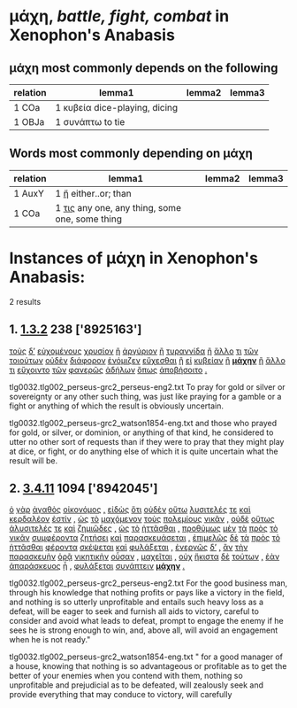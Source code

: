 # μάχη, *battle, fight, combat*  in Xenophon's Anabasis
##  μάχη most commonly depends on the following
| relation | lemma1 | lemma2 | lemma3  |
| --- | --- | --- | ---  |
| 1 COa | 1 κυβεία dice-playing, dicing | 
| 1 OBJa | 1 συνάπτω to tie | 
## Words most commonly depending on μάχη
| relation | lemma1 | lemma2 | lemma3  |
| --- | --- | --- | ---  |
| 1 AuxY | 1 [ἤ](https://github.com/gregorycrane/CrosbySchaeffer2.0/tree/main/chaps/vocpassages/μάχη-deps.md#-μάχη-AuxY-ἤ) either..or; than | 
| 1 COa | 1 [τις](https://github.com/gregorycrane/CrosbySchaeffer2.0/tree/main/chaps/vocpassages/μάχη-deps.md#-μάχη-COa-τις) any one, any thing, some one, some thing | 
# Instances of μάχη in Xenophon's Anabasis:
2 results
## 1. [1.3.2](https://beyond-translation.perseus.org/reader/urn:cts:greekLit:tlg0032.002.perseus-grc2:1.3.2?mode=syntax-trees) 238 ['8925163']
[τοὺς](https://atlas-test.fly.dev/morphology/lemmas/?lang=grc&q=ὁ "ὁ l-p---ma- the") [δ’](https://atlas-test.fly.dev/morphology/lemmas/?lang=grc&q=δέ "δέ b-------- but") [εὐχομένους](https://atlas-test.fly.dev/morphology/lemmas/?lang=grc&q=εὔχομαι "εὔχομαι v-pppema- to pray, offer prayers, pay one's vows, make a vow") [χρυσίον](https://atlas-test.fly.dev/morphology/lemmas/?lang=grc&q=χρυσίον "χρυσίον n-s---na- a piece of gold") [ἢ](https://atlas-test.fly.dev/morphology/lemmas/?lang=grc&q=ἤ "ἤ b-------- either..or; than") [ἀργύριον](https://atlas-test.fly.dev/morphology/lemmas/?lang=grc&q=ἀργύριον "ἀργύριον n-s---na- a piece of silver, a silver coin") [ἢ](https://atlas-test.fly.dev/morphology/lemmas/?lang=grc&q=ἤ "ἤ b-------- either..or; than") [τυραννίδα](https://atlas-test.fly.dev/morphology/lemmas/?lang=grc&q=τυραννίς "τυραννίς n-s---fa- kingly power, sovereignty") [ἢ](https://atlas-test.fly.dev/morphology/lemmas/?lang=grc&q=ἤ "ἤ b-------- either..or; than") [ἄλλο](https://atlas-test.fly.dev/morphology/lemmas/?lang=grc&q=ἄλλος "ἄλλος a-s---na- other, another") [τι](https://atlas-test.fly.dev/morphology/lemmas/?lang=grc&q=τις "τις a-s---na- any one, any thing, some one, some thing") [τῶν](https://atlas-test.fly.dev/morphology/lemmas/?lang=grc&q=ὁ "ὁ l-p---ng- the") [τοιούτων](https://atlas-test.fly.dev/morphology/lemmas/?lang=grc&q=τοιοῦτος "τοιοῦτος a-p---ng- such as this") [οὐδὲν](https://atlas-test.fly.dev/morphology/lemmas/?lang=grc&q=οὐδείς "οὐδείς a-s---nn- not one, nobody") [διάφορον](https://atlas-test.fly.dev/morphology/lemmas/?lang=grc&q=διάφορος "διάφορος a-s---nn- different, unlike") [ἐνόμιζεν](https://atlas-test.fly.dev/morphology/lemmas/?lang=grc&q=νομίζω "νομίζω v3siia--- to have as a custom; to believe") [εὔχεσθαι](https://atlas-test.fly.dev/morphology/lemmas/?lang=grc&q=εὔχομαι "εὔχομαι v--pne--- to pray, offer prayers, pay one's vows, make a vow") [ἢ](https://atlas-test.fly.dev/morphology/lemmas/?lang=grc&q=ἤ "ἤ b-------- either..or; than") [εἰ](https://atlas-test.fly.dev/morphology/lemmas/?lang=grc&q=εἰ "εἰ c-------- conj. if, whether; part. w/wishes, adv. w/imperatives") [κυβείαν](https://atlas-test.fly.dev/morphology/lemmas/?lang=grc&q=κυβεία "κυβεία n-s---fa- dice-playing, dicing") [ἢ](https://atlas-test.fly.dev/morphology/lemmas/?lang=grc&q=ἤ "ἤ b-------- either..or; than") **[μάχην](https://atlas-test.fly.dev/morphology/lemmas/?lang=grc&q=μάχη "μάχη n-s---fa- battle, fight, combat")** [ἢ](https://atlas-test.fly.dev/morphology/lemmas/?lang=grc&q=ἤ "ἤ b-------- either..or; than") [ἄλλο](https://atlas-test.fly.dev/morphology/lemmas/?lang=grc&q=ἄλλος "ἄλλος a-s---na- other, another") [τι](https://atlas-test.fly.dev/morphology/lemmas/?lang=grc&q=τις "τις a-s---na- any one, any thing, some one, some thing") [εὔχοιντο](https://atlas-test.fly.dev/morphology/lemmas/?lang=grc&q=εὔχομαι "εὔχομαι v3ppoe--- to pray, offer prayers, pay one's vows, make a vow") [τῶν](https://atlas-test.fly.dev/morphology/lemmas/?lang=grc&q=ὁ "ὁ l-p---mg- the") [φανερῶς](https://atlas-test.fly.dev/morphology/lemmas/?lang=grc&q=φανερός "φανερός d-------- open to sight, visible, manifest, evident") [ἀδήλων](https://atlas-test.fly.dev/morphology/lemmas/?lang=grc&q=ἄδηλος "ἄδηλος a-p---mg- not seen") [ὅπως](https://atlas-test.fly.dev/morphology/lemmas/?lang=grc&q=ὅπως "ὅπως c-------- how, that, in order that, as") [ἀποβήσοιτο](https://atlas-test.fly.dev/morphology/lemmas/?lang=grc&q=ἀποβαίνω "ἀποβαίνω v3sfom--- to step off from") [.](https://atlas-test.fly.dev/morphology/lemmas/?lang=grc&q=. ". u-------- NoDef") 


tlg0032.tlg002_perseus-grc2_perseus-eng2.txt To pray for gold or silver or sovereignty or any other such thing, was just like praying for a gamble or a fight or anything of which the result is obviously uncertain. 

tlg0032.tlg002_perseus-grc2_watson1854-eng.txt and those who prayed for gold, or silver, or dominion, or anything of that kind, he considered to utter no other sort of requests than if they were to pray that they might play at dice, or fight, or do anything else of which it is quite uncertain what the result will be. 

## 2. [3.4.11](https://beyond-translation.perseus.org/reader/urn:cts:greekLit:tlg0032.002.perseus-grc2:3.4.11?mode=syntax-trees) 1094 ['8942045']
[ὁ](https://atlas-test.fly.dev/morphology/lemmas/?lang=grc&q=ὁ "ὁ l-s---mn- the") [γὰρ](https://atlas-test.fly.dev/morphology/lemmas/?lang=grc&q=γάρ "γάρ d-------- for") [ἀγαθὸς](https://atlas-test.fly.dev/morphology/lemmas/?lang=grc&q=ἀγαθός "ἀγαθός a-s---mn- good") [οἰκονόμος](https://atlas-test.fly.dev/morphology/lemmas/?lang=grc&q=οἰκονόμος "οἰκονόμος n-s---mn- one who manages a household") [,](https://atlas-test.fly.dev/morphology/lemmas/?lang=grc&q=, ", u-------- NoDef") [εἰδὼς](https://atlas-test.fly.dev/morphology/lemmas/?lang=grc&q=οἶδα "οἶδα v-srpamn- to know") [ὅτι](https://atlas-test.fly.dev/morphology/lemmas/?lang=grc&q=ὅτι "ὅτι c-------- adv. + superl., as...as possible; ὅτι μή except") [οὐδὲν](https://atlas-test.fly.dev/morphology/lemmas/?lang=grc&q=οὐδείς "οὐδείς a-s---nn- not one, nobody") [οὕτω](https://atlas-test.fly.dev/morphology/lemmas/?lang=grc&q=οὕτως "οὕτως d-------- so, in this manner") [λυσιτελές](https://atlas-test.fly.dev/morphology/lemmas/?lang=grc&q=λυσιτελής "λυσιτελής a-s---nn- paying what is due") [τε](https://atlas-test.fly.dev/morphology/lemmas/?lang=grc&q=τε "τε b-------- and") [καὶ](https://atlas-test.fly.dev/morphology/lemmas/?lang=grc&q=καί "καί b-------- and, also") [κερδαλέον](https://atlas-test.fly.dev/morphology/lemmas/?lang=grc&q=κερδαλέος "κερδαλέος a-s---nn- having an eye to gain, wily, crafty, cunning") [ἐστίν](https://atlas-test.fly.dev/morphology/lemmas/?lang=grc&q=εἰμί "εἰμί v3spia--- to be") [,](https://atlas-test.fly.dev/morphology/lemmas/?lang=grc&q=, ", u-------- NoDef") [ὡς](https://atlas-test.fly.dev/morphology/lemmas/?lang=grc&q=ὡς "ὡς c-------- as, how") [τὸ](https://atlas-test.fly.dev/morphology/lemmas/?lang=grc&q=ὁ "ὁ l-s---nn- the") [μαχόμενον](https://atlas-test.fly.dev/morphology/lemmas/?lang=grc&q=μάχομαι "μάχομαι v-sppenn- to fight") [τοὺς](https://atlas-test.fly.dev/morphology/lemmas/?lang=grc&q=ὁ "ὁ l-p---ma- the") [πολεμίους](https://atlas-test.fly.dev/morphology/lemmas/?lang=grc&q=πολέμιος "πολέμιος a-p---ma- hostile; enemy") [νικᾶν](https://atlas-test.fly.dev/morphology/lemmas/?lang=grc&q=νικάω "νικάω v--pna--- to conquer, prevail, vanquish") [,](https://atlas-test.fly.dev/morphology/lemmas/?lang=grc&q=, ", u-------- NoDef") [οὐδὲ](https://atlas-test.fly.dev/morphology/lemmas/?lang=grc&q=οὐδέ "οὐδέ d-------- and/but not; not even") [οὕτως](https://atlas-test.fly.dev/morphology/lemmas/?lang=grc&q=οὕτως "οὕτως d-------- so, in this manner") [ἀλυσιτελές](https://atlas-test.fly.dev/morphology/lemmas/?lang=grc&q=ἀλυσιτελής "ἀλυσιτελής a-s---nn- unprofitable") [τε](https://atlas-test.fly.dev/morphology/lemmas/?lang=grc&q=τε "τε b-------- and") [καὶ](https://atlas-test.fly.dev/morphology/lemmas/?lang=grc&q=καί "καί b-------- and, also") [ζημιῶδες](https://atlas-test.fly.dev/morphology/lemmas/?lang=grc&q=ζημιώδης "ζημιώδης a-s---nn- causing loss, ruinous") [,](https://atlas-test.fly.dev/morphology/lemmas/?lang=grc&q=, ", u-------- NoDef") [ὡς](https://atlas-test.fly.dev/morphology/lemmas/?lang=grc&q=ὡς "ὡς c-------- as, how") [τὸ](https://atlas-test.fly.dev/morphology/lemmas/?lang=grc&q=ὁ "ὁ l-s---nn- the") [ἡττᾶσθαι](https://atlas-test.fly.dev/morphology/lemmas/?lang=grc&q=ἡσσάομαι "ἡσσάομαι v--pne--- to be less than another, inferior to") [,](https://atlas-test.fly.dev/morphology/lemmas/?lang=grc&q=, ", u-------- NoDef") [προθύμως](https://atlas-test.fly.dev/morphology/lemmas/?lang=grc&q=πρόθυμος "πρόθυμος d-------- ready, willing, eager, zealous") [μὲν](https://atlas-test.fly.dev/morphology/lemmas/?lang=grc&q=μέν "μέν d-------- on the one hand, on the other hand") [τὰ](https://atlas-test.fly.dev/morphology/lemmas/?lang=grc&q=ὁ "ὁ l-p---na- the") [πρὸς](https://atlas-test.fly.dev/morphology/lemmas/?lang=grc&q=πρός "πρός r-------- (w. gen.) from; (w. dat.) at, near, in addition to; (w. acc.) to, toward, regarding") [τὸ](https://atlas-test.fly.dev/morphology/lemmas/?lang=grc&q=ὁ "ὁ l-s---na- the") [νικᾶν](https://atlas-test.fly.dev/morphology/lemmas/?lang=grc&q=νικάω "νικάω v--pna--- to conquer, prevail, vanquish") [συμφέροντα](https://atlas-test.fly.dev/morphology/lemmas/?lang=grc&q=συμφέρω "συμφέρω v-pppana- to bring together; impers. to benefit") [ζητήσει](https://atlas-test.fly.dev/morphology/lemmas/?lang=grc&q=ζητέω "ζητέω v3sfia--- to seek, seek for") [καὶ](https://atlas-test.fly.dev/morphology/lemmas/?lang=grc&q=καί "καί b-------- and, also") [παρασκευάσεται](https://atlas-test.fly.dev/morphology/lemmas/?lang=grc&q=παρασκευάζω "παρασκευάζω v3sfim--- to get ready, prepare") [,](https://atlas-test.fly.dev/morphology/lemmas/?lang=grc&q=, ", u-------- NoDef") [ἐπιμελῶς](https://atlas-test.fly.dev/morphology/lemmas/?lang=grc&q=ἐπιμελής "ἐπιμελής d-------- careful") [δὲ](https://atlas-test.fly.dev/morphology/lemmas/?lang=grc&q=δέ "δέ b-------- but") [τὰ](https://atlas-test.fly.dev/morphology/lemmas/?lang=grc&q=ὁ "ὁ l-p---na- the") [πρὸς](https://atlas-test.fly.dev/morphology/lemmas/?lang=grc&q=πρός "πρός r-------- (w. gen.) from; (w. dat.) at, near, in addition to; (w. acc.) to, toward, regarding") [τὸ](https://atlas-test.fly.dev/morphology/lemmas/?lang=grc&q=ὁ "ὁ l-s---na- the") [ἡττᾶσθαι](https://atlas-test.fly.dev/morphology/lemmas/?lang=grc&q=ἡσσάομαι "ἡσσάομαι v--pne--- to be less than another, inferior to") [φέροντα](https://atlas-test.fly.dev/morphology/lemmas/?lang=grc&q=φέρω "φέρω v-sppama- to bear") [σκέψεται](https://atlas-test.fly.dev/morphology/lemmas/?lang=grc&q=σκέπτομαι "σκέπτομαι v3sfim--- to look about, look carefully") [καὶ](https://atlas-test.fly.dev/morphology/lemmas/?lang=grc&q=καί "καί b-------- and, also") [φυλάξεται](https://atlas-test.fly.dev/morphology/lemmas/?lang=grc&q=φυλάσσω "φυλάσσω v3sfim--- to keep watch and ward, keep guard") [,](https://atlas-test.fly.dev/morphology/lemmas/?lang=grc&q=, ", u-------- NoDef") [ἐνεργῶς](https://atlas-test.fly.dev/morphology/lemmas/?lang=grc&q=ἐνεργής "ἐνεργής d-------- productive") [δ’](https://atlas-test.fly.dev/morphology/lemmas/?lang=grc&q=δέ "δέ b-------- but") [,](https://atlas-test.fly.dev/morphology/lemmas/?lang=grc&q=, ", u-------- NoDef") [ἂν](https://atlas-test.fly.dev/morphology/lemmas/?lang=grc&q=ἐάν "ἐάν c-------- if") [τὴν](https://atlas-test.fly.dev/morphology/lemmas/?lang=grc&q=ὁ "ὁ l-s---fa- the") [παρασκευὴν](https://atlas-test.fly.dev/morphology/lemmas/?lang=grc&q=παρασκευή "παρασκευή n-s---fa- preparation") [ὁρᾷ](https://atlas-test.fly.dev/morphology/lemmas/?lang=grc&q=ὁράω "ὁράω v3spia--- to see") [νικητικὴν](https://atlas-test.fly.dev/morphology/lemmas/?lang=grc&q=νικητικός "νικητικός a-s---fa- likely to conquer, conducing to victory") [οὖσαν](https://atlas-test.fly.dev/morphology/lemmas/?lang=grc&q=εἰμί "εἰμί v-sppafa- to be") [,](https://atlas-test.fly.dev/morphology/lemmas/?lang=grc&q=, ", u-------- NoDef") [μαχεῖται](https://atlas-test.fly.dev/morphology/lemmas/?lang=grc&q=μάχομαι "μάχομαι v3sfim--- to fight") [,](https://atlas-test.fly.dev/morphology/lemmas/?lang=grc&q=, ", u-------- NoDef") [οὐχ](https://atlas-test.fly.dev/morphology/lemmas/?lang=grc&q=οὐ "οὐ d-------- not") [ἥκιστα](https://atlas-test.fly.dev/morphology/lemmas/?lang=grc&q=ἥκιστος "ἥκιστος a-p---na- least") [δὲ](https://atlas-test.fly.dev/morphology/lemmas/?lang=grc&q=δέ "δέ b-------- but") [τούτων](https://atlas-test.fly.dev/morphology/lemmas/?lang=grc&q=οὗτος "οὗτος a-p---ng- this; that") [,](https://atlas-test.fly.dev/morphology/lemmas/?lang=grc&q=, ", u-------- NoDef") [ἐὰν](https://atlas-test.fly.dev/morphology/lemmas/?lang=grc&q=ἐάν "ἐάν c-------- if") [ἀπαράσκευος](https://atlas-test.fly.dev/morphology/lemmas/?lang=grc&q=ἀπαράσκευος "ἀπαράσκευος a-s---mn- without preparation, unprepared") [ᾖ](https://atlas-test.fly.dev/morphology/lemmas/?lang=grc&q=εἰμί "εἰμί v3spsa--- to be") [,](https://atlas-test.fly.dev/morphology/lemmas/?lang=grc&q=, ", u-------- NoDef") [φυλάξεται](https://atlas-test.fly.dev/morphology/lemmas/?lang=grc&q=φυλάσσω "φυλάσσω v3sfim--- to keep watch and ward, keep guard") [συνάπτειν](https://atlas-test.fly.dev/morphology/lemmas/?lang=grc&q=συνάπτω "συνάπτω v--pna--- to tie") **[μάχην](https://atlas-test.fly.dev/morphology/lemmas/?lang=grc&q=μάχη "μάχη n-s---fa- battle, fight, combat")** [.](https://atlas-test.fly.dev/morphology/lemmas/?lang=grc&q=. ". u-------- NoDef") 


tlg0032.tlg002_perseus-grc2_perseus-eng2.txt For the good business man, through his knowledge that nothing profits or pays like a victory in the field, and nothing is so utterly unprofitable and entails such heavy loss as a defeat, will be eager to seek and furnish all aids to victory, careful to consider and avoid what leads to defeat, prompt to engage the enemy if he sees he is strong enough to win, and, above all, will avoid an engagement when he is not ready." 

tlg0032.tlg002_perseus-grc2_watson1854-eng.txt " for a good manager of a house, knowing that nothing is so advantageous or profitable as to get the better of your enemies when you contend with them, nothing so unprofitable and prejudicial as to be defeated, will zealously seek and provide everything that may conduce to victory, will carefully 

